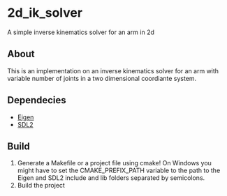 # 2d_ik_solver
A simple inverse kinematics solver for an arm in 2d

## About
This is an implementation on an inverse kinematics solver for an arm with variable number of joints in a two dimensional coordiante system.

## Dependecies
  * [Eigen](http://eigen.tuxfamily.org/index.php?title=Main_Page)
  * [SDL2](http://www.libsdl.org/download-2.0.php)

## Build
  1. Generate a Makefile or a project file using cmake! On Windows you might have to set the CMAKE_PREFIX_PATH variable to the path to the Eigen and SDL2 include and lib folders separated by semicolons.
  2. Build the project
